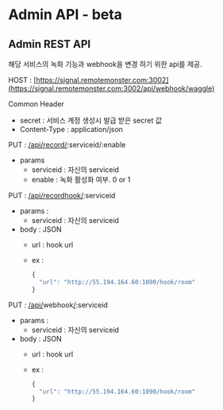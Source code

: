 # Admin API - beta

## Admin REST API

해당 서비스의 녹화 기능과 webhook을 변경 하기 위한 api를 제공.

HOST : [https://signal.remotemonster.com:3002](https://signal.remotemonster.com:3002/api/webhook/waggle)

Common Header

* secret : 서비스 계정 생성시 발급 받은 secret 값
* Content-Type : application/json

PUT : [/api/record/](https://signal.remotemonster.com:3002/api/webhook/waggle):serviceid/:enable

* params
  * serviceid : 자신의  serviceid
  * enable : 녹화 활성화 여부. 0 or 1

PUT : [/api/recordhook/](https://signal.remotemonster.com:3002/api/webhook/waggle):serviceid

* params :
  * serviceid : 자신의  serviceid
* body : JSON 
  * url : hook url
  * ex :

    ```javascript
    {
      "url": "http://55.194.164.60:1090/hook/room"
    }
    ```

PUT : [/api/](https://signal.remotemonster.com:3002/api/webhook/waggle)webhook[/](https://signal.remotemonster.com:3002/api/webhook/waggle):serviceid

* params :
  * serviceid : 자신의  serviceid
* body : JSON 
  * url : hook url
  * ex :

    ```javascript
    {
      "url": "http://55.194.164.60:1090/hook/room"
    }
    ```

